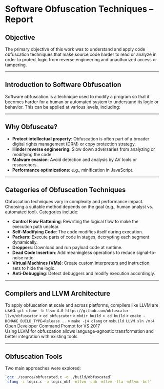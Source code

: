 # Software Obfuscation Techniques – Report

## Objective

The primary objective of this work was to understand and apply code obfuscation techniques that make source code harder to read or analyze in order to protect logic from reverse engineering and unauthorized access or tampering.

---

## Introduction to Software Obfuscation

Software obfuscation is a technique used to modify a program so that it becomes harder for a human or automated system to understand its logic or behavior. This can be applied at various levels, including:

---

## Why Obfuscate?

- **Protect intellectual property**: Obfuscation is often part of a broader digital rights management (DRM) or copy protection strategy.
- **Hinder reverse engineering**: Slow down adversaries from analyzing or modifying the code.
- **Malware evasion**: Avoid detection and analysis by AV tools or researchers.
- **Performance optimizations**: e.g., minification in JavaScript.

---

## Categories of Obfuscation Techniques

Obfuscation techniques vary in complexity and performance impact. Choosing a suitable method depends on the goal (e.g., human analyst vs. automated tool). Categories include:

- **Control Flow Flattening**: Rewriting the logical flow to make the execution path unclear.
- **Self-Modifying Code**: The code modifies itself during execution.
- **Packers**: Execute parts of code in stages, decrypting each segment dynamically.
- **Droppers**: Download and run payload code at runtime.
- **Dead Code Insertion**: Add meaningless operations to reduce signal-to-noise ratio.
- **Virtual Machines (VMs)**: Create custom interpreters and instruction sets to hide the logic.
- **Anti-Debugging**: Detect debuggers and modify execution accordingly.

---

## Compilers and LLVM Architecture

To apply obfuscation at scale and across platforms, compilers like LLVM are used.
`git clone -b llvm-4.0 https://github.com/obfuscator-llvm/obfuscator` > `cd obfuscator` > `mkdir build > cd build` > `cmake -DCMAKE_BUILD_TYPE=Release ..` > `make -j4 clang` or `msbuild LLVM.sln /m:4` 
Open Developer Command Prompt for VS 2017  
Using LLVM for obfuscation allows language-agnostic transformation and better integration with existing tools.

---

## Obfuscation Tools

Two main approaches were explored:
```bash
`gcc ./source/obfuscated.c -o ./build/obfuscated`
`clang -c logic.c -o logic_obf -mllvm -sub -mllvm -fla -mllvm -bcf`
